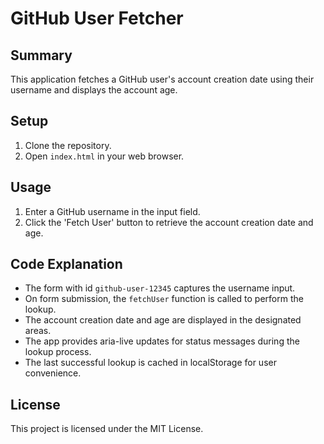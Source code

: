 # GitHub User Fetcher

## Summary
This application fetches a GitHub user's account creation date using their username and displays the account age.

## Setup
1. Clone the repository.
2. Open `index.html` in your web browser.

## Usage
1. Enter a GitHub username in the input field.
2. Click the 'Fetch User' button to retrieve the account creation date and age.

## Code Explanation
- The form with id `github-user-12345` captures the username input.
- On form submission, the `fetchUser` function is called to perform the lookup.
- The account creation date and age are displayed in the designated areas.
- The app provides aria-live updates for status messages during the lookup process.
- The last successful lookup is cached in localStorage for user convenience.

## License
This project is licensed under the MIT License.